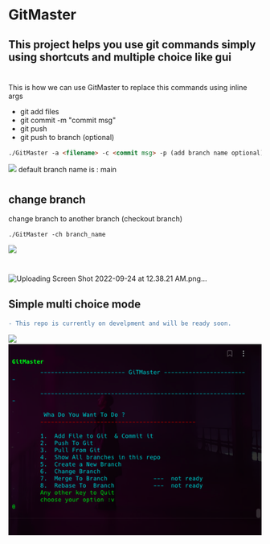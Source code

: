 # GitMaster

## This project helps you use git commands simply using shortcuts and multiple choice like gui

#

<!-- ```diff
- This repo is currently on develpment and will be ready soon.
=======
<!-- 
```diff
- This repo is currently on develpment only MVP.

``` -->

This is how we can use GitMaster to replace this commands using inline args

-   git add files
-   git commit -m "commit msg"
-   git push
-   git push to branch (optional)

```html
./GitMaster -a <filename> -c <commit msg> -p (add branch name optional)
```
<img src="/Doc/img/img.png" />
default branch name is : main


# 

## change branch
change branch to another branch (checkout branch)
```
./GitMaster -ch branch_name
```
<img src="/Doc/img/branch.png">

#
![Uploading Screen Shot 2022-09-24 at 12.38.21 AM.png…]()

## Simple multi choice mode
```diff
- This repo is currently on develpment and will be ready soon.
```
<img src="/Doc/img/loading.png" />

<img src="/Doc/img/main.png" />
